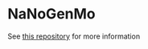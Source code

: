 NaNoGenMo
=========

See [this repository](https://github.com/dariusk/NaNoGenMo-2014) for more information